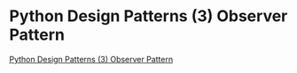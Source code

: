# Python Design Patterns (3) Observer Pattern
[Python Design Patterns (3) Observer Pattern](https://aiwithcloud.com/2022/09/16/python_design_patterns_3_observer_pattern/)